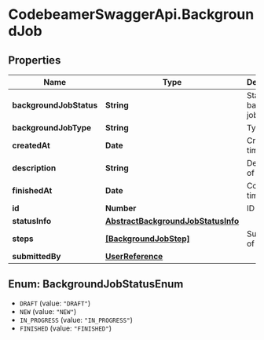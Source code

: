 # CodebeamerSwaggerApi.BackgroundJob

## Properties
Name | Type | Description | Notes
------------ | ------------- | ------------- | -------------
**backgroundJobStatus** | **String** | Status of a background job | [optional] 
**backgroundJobType** | **String** | Type of job | [optional] 
**createdAt** | **Date** | Creation time of job | [optional] 
**description** | **String** | Description of job | [optional] 
**finishedAt** | **Date** | Completion time of job | [optional] 
**id** | **Number** | ID of job | [optional] 
**statusInfo** | [**AbstractBackgroundJobStatusInfo**](AbstractBackgroundJobStatusInfo.md) |  | [optional] 
**steps** | [**[BackgroundJobStep]**](BackgroundJobStep.md) | Sub-steps of a job | [optional] 
**submittedBy** | [**UserReference**](UserReference.md) |  | [optional] 

<a name="BackgroundJobStatusEnum"></a>
## Enum: BackgroundJobStatusEnum

* `DRAFT` (value: `"DRAFT"`)
* `NEW` (value: `"NEW"`)
* `IN_PROGRESS` (value: `"IN_PROGRESS"`)
* `FINISHED` (value: `"FINISHED"`)


